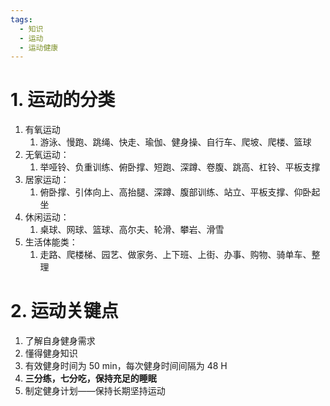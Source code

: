 ```yaml
---
tags:
  - 知识
  - 运动
  - 运动健康
---
```

# 1. 运动的分类
1. 有氧运动
	1. 游泳、慢跑、跳绳、快走、瑜伽、健身操、自行车、爬坡、爬楼、篮球
2. 无氧运动：
	1. 举哑铃、负重训练、俯卧撑、短跑、深蹲、卷腹、跳高、杠铃、平板支撑
3. 居家运动：
	1. 俯卧撑、引体向上、高抬腿、深蹲、腹部训练、站立、平板支撑、仰卧起坐
4. 休闲运动：
	1. 桌球、网球、篮球、高尔夫、轮滑、攀岩、滑雪
5. 生活体能类：
	1. 走路、爬楼梯、园艺、做家务、上下班、上街、办事、购物、骑单车、整理

# 2. 运动关键点
1. 了解自身健身需求
2. 懂得健身知识
3. 有效健身时间为 50 min，每次健身时间间隔为 48 H
4. **三分练，七分吃，保持充足的睡眠**
5. 制定健身计划——保持长期坚持运动